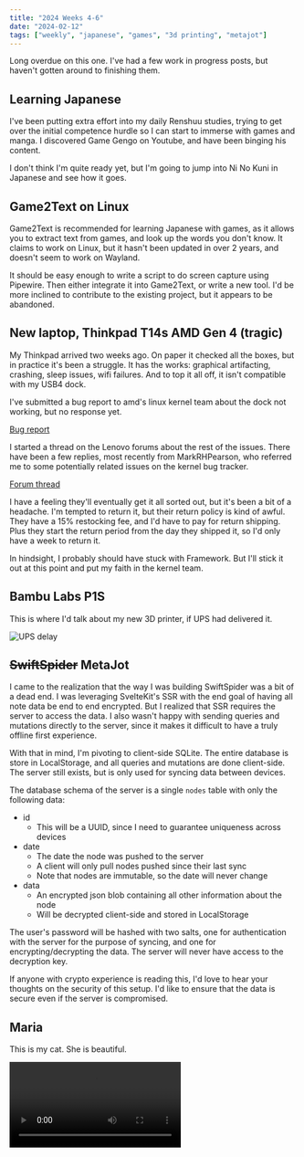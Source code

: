 ```yaml
---
title: "2024 Weeks 4-6"
date: "2024-02-12"
tags: ["weekly", "japanese", "games", "3d printing", "metajot"]
---
```


<script>
    import UpsDelay from '$lib/assets/ups_delay.png';
    import MariaMeow from '$lib/assets/maria_meow.mp4';
</script>

Long overdue on this one. I've had a few work in progress posts, but haven't
gotten around to finishing them.

## Learning Japanese

I've been putting extra effort into my daily Renshuu studies, trying to get over
the initial competence hurdle so I can start to immerse with games and manga. I
discovered Game Gengo on Youtube, and have been binging his content.

I don't think I'm quite ready yet, but I'm going to jump into Ni No Kuni in
Japanese and see how it goes.

## Game2Text on Linux

Game2Text is recommended for learning Japanese with games, as it allows you to
extract text from games, and look up the words you don't know. It claims to work
on Linux, but it hasn't been updated in over 2 years, and doesn't seem to work
on Wayland.

It should be easy enough to write a script to do screen capture using Pipewire.
Then either integrate it into Game2Text, or write a new tool. I'd be more
inclined to contribute to the existing project, but it appears to be abandoned.

## New laptop, Thinkpad T14s AMD Gen 4 (tragic)

My Thinkpad arrived two weeks ago. On paper it checked all the boxes, but in
practice it's been a struggle. It has the works: graphical artifacting,
crashing, sleep issues, wifi failures. And to top it all off, it isn't
compatible with my USB4 dock.

I've submitted a bug report to amd's linux kernel team about the dock not
working, but no response yet.

[Bug report](https://gitlab.freedesktop.org/drm/amd/-/issues/3161)

I started a thread on the Lenovo forums about the rest of the issues. There have
been a few replies, most recently from MarkRHPearson, who referred me to some
potentially related issues on the kernel bug tracker.

[Forum thread](https://forums.lenovo.com/t5/Fedora/T14s-AMD-Gen-4-Linux-Graphical-artifacting-no-output-to-external-display-crashinig-during-sleep/m-p/5289618)

I have a feeling they'll eventually get it all sorted out, but it's been a bit
of a headache. I'm tempted to return it, but their return policy is kind of
awful. They have a 15% restocking fee, and I'd have to pay for return shipping.
Plus they start the return period from the day they shipped it, so I'd only have
a week to return it.

In hindsight, I probably should have stuck with Framework. But I'll stick it out
at this point and put my faith in the kernel team.

## Bambu Labs P1S

This is where I'd talk about my new 3D printer, if UPS had delivered it.

<img src={UpsDelay} alt="UPS delay" />

## ~~SwiftSpider~~ MetaJot

I came to the realization that the way I was building SwiftSpider was a bit of a
dead end. I was leveraging SvelteKit's SSR with the end goal of having all note
data be end to end encrypted. But I realized that SSR requires the server to
access the data. I also wasn't happy with sending queries and mutations directly
to the server, since it makes it difficult to have a truly offline first
experience.

With that in mind, I'm pivoting to client-side SQLite. The entire database is
store in LocalStorage, and all queries and mutations are done client-side. The
server still exists, but is only used for syncing data between devices.

The database schema of the server is a single `nodes` table with only the
following data:

- id
  - This will be a UUID, since I need to guarantee uniqueness across devices
- date
  - The date the node was pushed to the server
  - A client will only pull nodes pushed since their last sync
  - Note that nodes are immutable, so the date will never change
- data
  - An encrypted json blob containing all other information about the node
  - Will be decrypted client-side and stored in LocalStorage

The user's password will be hashed with two salts, one for authentication with
the server for the purpose of syncing, and one for encrypting/decrypting the
data. The server will never have access to the decryption key.

If anyone with crypto experience is reading this, I'd love to hear your thoughts
on the security of this setup. I'd like to ensure that the data is secure even
if the server is compromised.

## Maria

This is my cat. She is beautiful.

<video style="max-height:40rem" controls loop>
    <source src={MariaMeow} type="video/mp4">
    Your browser does not support the video tag.
</video>
